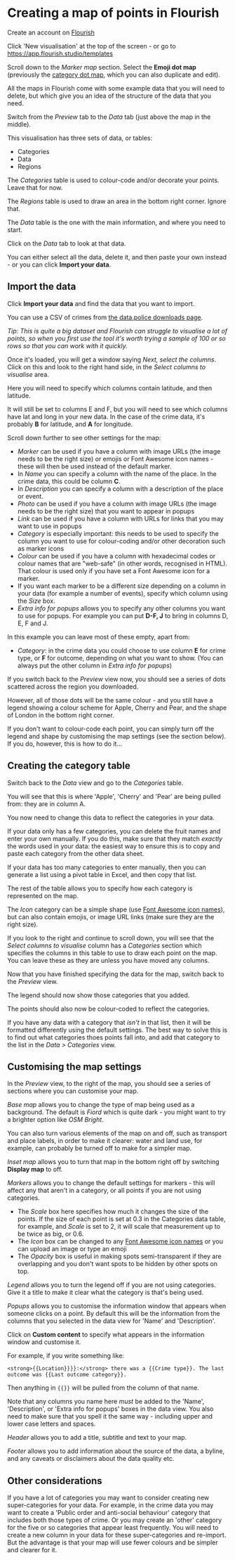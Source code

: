 # Creating a map of points in Flourish

Create an account on [Flourish](https://flourish.studio/)

Click 'New visualisation' at the top of the screen - or go to https://app.flourish.studio/templates

Scroll down to the *Marker map* section. Select the **Emoji dot map** (previously the [category dot map](https://app.flourish.studio/visualisation/209694/), which you can also duplicate and edit).

All the maps in Flourish come with some example data that you will need to delete, but which give you an idea of the structure of the data that you need.

Switch from the *Preview* tab to the *Data* tab (just above the map in the middle).

This visualisation has three sets of data, or tables:

* Categories
* Data
* Regions

The *Categories* table is used to colour-code and/or decorate your points. Leave that for now.

The *Regions* table is used to draw an area in the bottom right corner. Ignore that.

The *Data* table is the one with the main information, and where you need to start.

Click on the *Data* tab to look at that data.

You can either select all the data, delete it, and then paste your own instead - or you can click **Import your data**.

## Import the data

Click **Import your data** and find the data that you want to import.

You can use a CSV of crimes from [the data.police downloads page](https://data.police.uk/data/).

*Tip: This is quite a big dataset and Flourish can struggle to visualise a lot of points, so when you first use the tool it's worth trying a sample of 100 or so rows so that you can work with it quickly.*

Once it's loaded, you will get a window saying *Next, select the columns*. Click on this and look to the right hand side, in the *Select columns to visualise* area.

Here you will need to specify which columns contain latitude, and then latitude.

It will still be set to columns E and F, but you will need to see which columns have lat and long in your new data. In the case of the crime data, it's probably **B** for latitude, and **A** for longitude.

Scroll down further to see other settings for the map:

* *Marker* can be used if you have a column with image URLs (the image needs to be the right size) or emojis or Font Awesome icon names - these will then be used instead of the default marker.
* In *Name* you can specify a column with the name of the place. In the crime data, this could be column **C**.
* In *Description* you can specify a column with a description of the place or event.
* *Photo* can be used if you have a column with image URLs (the image needs to be the right size) that you want to appear in popups
* *Link* can be used if you have a column with URLs for links that you may want to use in popups
* *Category* is especially important: this needs to be used to specify the column you want to use for colour-coding and/or other decoration such as marker icons
* *Colour* can be used if you have a column with hexadecimal codes or colour names that are "web-safe" (in other words, recognised in HTML). That colour is used only if you have set a Font Awesome icon for a marker.
* If you want each marker to be a different size depending on a column in your data (for example a number of events), specify which column using the *Size* box.
* *Extra info for popups* allows you to specify any other columns you want to use for popups. For example you can put **D-F, J** to bring in columns D, E, F and J.

In this example you can leave most of these empty, apart from:

* *Category*: in the crime data you could choose to use column **E** for crime type, or **F** for outcome, depending on what you want to show. (You can always put the other column in *Extra info for popups*)

If you switch back to the *Preview* view now, you should see a series of dots scattered across the region you downloaded.

However, all of those dots will be the same colour - and you still have a legend showing a colour scheme for Apple, Cherry and Pear, and the shape of London in the bottom right corner.

If you don't want to colour-code each point, you can simply turn off the legend and shape by customising the map settings (see the section below). If you do, however, this is how to do it...

## Creating the category table

Switch back to the *Data* view and go to the *Categories* table.

You will see that this is where 'Apple', 'Cherry' and 'Pear' are being pulled from: they are in column A.

You now need to change this data to reflect the categories in your data.

If your data only has a few categories, you can delete the fruit names and enter your own manually. If you do this, make sure that they match *exactly* the words used in your data: the easiest way to ensure this is to copy and paste each category from the other data sheet.

If your data has too many categories to enter manually, then you can generate a list using a pivot table in Excel, and then copy that list.

The rest of the table allows you to specify how each category is represented on the map.

The *Icon* category can be a simple shape (use [Font Awesome icon names](https://fontawesome.com/icons?d=gallery&m=free)), but can also contain emojis, or image URL links (make sure they are the right size).

If you look to the right and continue to scroll down, you will see that the *Select columns to visualise* column has a *Categories* section which specifies the columns in this table to use to draw each point on the map. You can leave these as they are unless you have moved any columns.

Now that you have finished specifying the data for the map, switch back to the *Preview* view.

The legend should now show those categories that you added.

The points should also now be colour-coded to reflect the categories.

If you have any data with a category that *isn't* in that list, then it will be formatted differently using the default settings. The best way to solve this is to find out what categories thoes points fall into, and add that category to the list in the *Data > Categories* view.  

## Customising the map settings

In the *Preview* view, to the right of the map, you should see a series of sections where you can customise your map.

*Base map* allows you to change the type of map being used as a background. The default is *Fiord* which is quite dark - you might want to try a brighter option like *OSM Bright*.

You can also turn various elements of the map on and off, such as transport and place labels, in order to make it clearer: water and land use, for example, can probably be turned off to make for a simpler map.

*Inset map* allows you to turn that map in the bottom right off by switching **Display map** to off.

*Markers* allows you to change the default settings for markers - this will affect any that aren't in a category, or all points if you are not using categories.
  * The *Scale* box here specifies how much it changes the size of the points. If the size of each point is set at 0.3 in the Categories data table, for example, and *Scale* is set to 2, it will scale that measurement up to be twice as big, or 0.6.
  * The *Icon* box can be changed to any [Font Awesome icon names](https://fontawesome.com/icons?d=gallery&m=free) or you can upload an image or type an emoji
  * The *Opacity* box is useful in making spots semi-transparent if they are overlapping and you don't want spots to be hidden by other spots on top.

*Legend* allows you to turn the legend off if you are not using categories. Give it a title to make it clear what the category is that's being used.

*Popups* allows you to customise the information window that appears when someone clicks on a point. By default this will be the information from the columns that you selected in the data view for 'Name' and 'Description'.

Click on **Custom content** to specify what appears in the information window and customise it.

For example, if you write something like:

`<strong>{{Location}}}}:</strong> there was a {{Crime type}}. The last outcome was {{Last outcome category}}.`

Then anything in `{{}}` will be pulled from the column of that name.

Note that any columns you name here *must* be added to the 'Name', 'Description', or 'Extra info for popups' boxes in the data view. You also need to make sure that you spell it the same way - including upper and lower case letters and spaces.

*Header* allows you to add a title, subtitle and text to your map.

*Footer* allows you to add information about the source of the data, a byline, and any caveats or disclaimers about the data quality etc.


## Other considerations

If you have a lot of categories you may want to consider creating new super-categories for your data. For example, in the crime data you may want to create a 'Public order and anti-social behaviour' category that includes both those types of crime. Or you may create an 'other' category for the five or so categories that appear least frequently. You will need to create a new column in your data for these super-categories and re-import. But the advantage is that your map will use fewer colours and be simpler and clearer for it.
